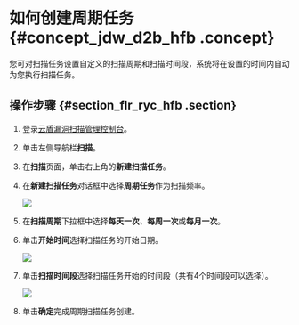 # 如何创建周期任务 {#concept_jdw_d2b_hfb .concept}

您可对扫描任务设置自定义的扫描周期和扫描时间段，系统将在设置的时间内自动为您执行扫描任务。

## 操作步骤 {#section_flr_ryc_hfb .section}

1.  登录[云盾漏洞扫描管理控制台](https://yundun.console.aliyun.com/?p=avds)。
2.  单击左侧导航栏**扫描**。
3.  在**扫描**页面，单击右上角的**新建扫描任务**。
4.  在**新建扫描任务**对话框中选择**周期任务**作为扫描频率。

    ![](http://static-aliyun-doc.oss-cn-hangzhou.aliyuncs.com/assets/img/21882/155664261413045_zh-CN.png)

5.  在**扫描周期**下拉框中选择**每天一次**、**每周一次**或**每月一次**。
6.  单击**开始时间**选择扫描任务的开始日期。

    ![](http://static-aliyun-doc.oss-cn-hangzhou.aliyuncs.com/assets/img/21882/155664261413046_zh-CN.png)

7.  单击**扫描时间段**选择扫描任务开始的时间段（共有4个时间段可以选择）。

    ![](http://static-aliyun-doc.oss-cn-hangzhou.aliyuncs.com/assets/img/21882/155664261413047_zh-CN.png)

8.  单击**确定**完成周期扫描任务创建。


